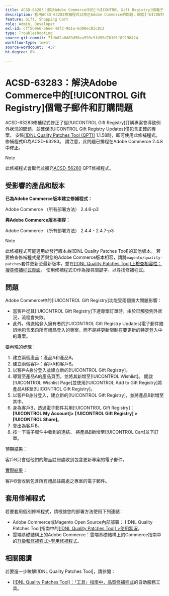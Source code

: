 ```yaml
---
title: ACSD-63283：解決Adobe Commerce中的[!UICONTROL Gift Registry]個電子郵件和訂購問題
description: 套用ACSD-63283修補程式以修正Adobe Commerce的問題，即從[!UICONTROL Gift Registry]訂購專案會導致例外狀況，並確保[!UICONTROL Gift Registry Updates]僅包含正確專案。
feature: Gift, Shopping Cart
role: Admin, Developer
exl-id: cff5b9e6-56ee-4df2-961a-6d90ec83c0c2
type: Troubleshooting
source-git-commit: 7fdb02a6d89d50ea593c5fd99d78101f89198424
workflow-type: tm+mt
source-wordcount: '437'
ht-degree: 0%

---
```


# ACSD-63283：解決Adobe Commerce中的[!UICONTROL Gift Registry]個電子郵件和訂購問題

ACSD-63283修補程式修正了從[!UICONTROL Gift Registry]訂購專案會導致例外狀況的問題，並確保[!UICONTROL Gift Registry Updates]僅包含正確的專案。 安裝[[!DNL Quality Patches Tool (QPT)]](/help/tools/quality-patches-tool/quality-patches-tool-to-self-serve-quality-patches.md) 1.1.58時，即可使用此修補程式。 修補程式ID為ACSD-63283。 請注意，此問題已排程在Adobe Commerce 2.4.8中修正。

>[!NOTE]
>此修補程式會取代並擴充[ACSD-56280](https://experienceleague.adobe.com/zh-hant/docs/commerce-operations/tools/quality-patches-tool/patches-available-in-qpt/v1-1-44/acsd-56280-gift-registry-purchases-are-not-completed) QPT修補程式。

## 受影響的產品和版本

**已為Adobe Commerce版本建立修補程式：**

Adobe Commerce （所有部署方法） 2.4.6-p3

**與Adobe Commerce版本相容：**

Adobe Commerce （所有部署方法） 2.4.4 - 2.4.7-p3

>[!NOTE]
>
>此修補程式可能適用於發行版本為[!DNL Quality Patches Tool]的其他版本。 若要檢查修補程式是否與您的Adobe Commerce版本相容，請將`magento/quality-patches`套件更新至最新版本，並在[[!DNL Quality Patches Tool]上檢查相容性：搜尋修補程式頁面](https://experienceleague.adobe.com/tools/commerce-quality-patches/index.html?lang=zh-Hant)。 使用修補程式ID作為搜尋關鍵字，以尋找修補程式。

## 問題

Adobe Commerce中的[!UICONTROL Gift Registry]功能受兩個重大問題影響：

* 當客戶從其[!UICONTROL Gift Registry]下達專案訂單時，由於已觸發例外狀況，流程會失敗。
* 此外，傳送給登入擁有者的[!UICONTROL Gift Registry Updates]電子郵件錯誤地包含來自所有禮品登入的專案，而不是將更新限制在要更新的特定登入中的專案。

<u>要再現的步驟</u>：

1. 建立兩個產品：產品A和產品B。
1. 建立兩個客戶：客戶A和客戶B。
1. 以客戶A身分登入並建立新的[!UICONTROL Gift Registry]。
1. 導覽至產品A的產品頁面，並將其新增至[!UICONTROL Wishlist]。 開啟[!UICONTROL Wishlist Page]並使用[!UICONTROL Add to Gift Registry]將產品A移至[!UICONTROL Gift Registry]。
1. 以客戶B身分登入，建立新的[!UICONTROL Gift Registry]，並將產品B新增至其中。
1. 身為客戶B，透過電子郵件共用[!UICONTROL Gift Registry]： **[!UICONTROL My Account]> [!UICONTROL Gift Registry] >[!UICONTROL Share]**。
1. 登出為客戶B。
1. 按一下電子郵件中收到的連結。 將產品B新增至[!UICONTROL Cart]並下訂單。

<u>預期結果</u>：

客戶B只會從他們的贈品註冊處收到包含更新專案的電子郵件。

<u>實際結果</u>：

客戶B會收到包含所有禮品註冊處之專案的電子郵件。

## 套用修補程式

若要套用個別修補程式，請根據您的部署方法使用下列連結：

* Adobe Commerce或Magento Open Source內部部署： [!DNL Quality Patches Tool]指南中的[[!DNL Quality Patches Tool] >使用狀況](/help/tools/quality-patches-tool/usage.md)。
* 雲端基礎結構上的Adobe Commerce：雲端基礎結構上的Commerce指南中的[升級和修補程式>套用修補程式](https://experienceleague.adobe.com/docs/commerce-cloud-service/user-guide/develop/upgrade/apply-patches.html?lang=zh-Hant)。


## 相關閱讀

若要進一步瞭解[!DNL Quality Patches Tool]，請參閱：

* [[!DNL Quality Patches Tool]：「工具」指南中，品質修補程式](/help/tools/quality-patches-tool/quality-patches-tool-to-self-serve-quality-patches.md)的自助服務工具。
